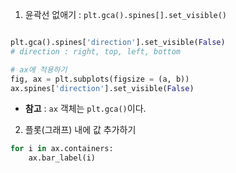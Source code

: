 1. 윤곽선 없애기 : `plt.gca().spines[].set_visible()`
```python

plt.gca().spines['direction'].set_visible(False)
# direction : right, top, left, bottom

# ax에 적용하기
fig, ax = plt.subplots(figsize = (a, b))
ax.spines['direction'].set_visible(False)
```
- **참고** : `ax` 객체는 `plt.gca()`이다.

2. 플롯(그래프) 내에 값 추가하기
```python
for i in ax.containers:
	ax.bar_label(i)
```

